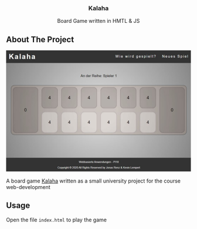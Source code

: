 <h3 align="center">Kalaha</h3>
  <p align="center">
    Board Game written in HMTL & JS

  </p>


<!-- ABOUT THE PROJECT -->
## About The Project

![Product Name Screen Shot][product-screenshot]

A board game [Kalaha](https://en.wikipedia.org/wiki/Kalah) written as a small university project for the course web-development  

<!-- USAGE EXAMPLES -->
## Usage

Open the file `index.html` to play the game 

<!-- MARKDOWN LINKS & IMAGES -->
[product-screenshot]: img/gui.JPG
